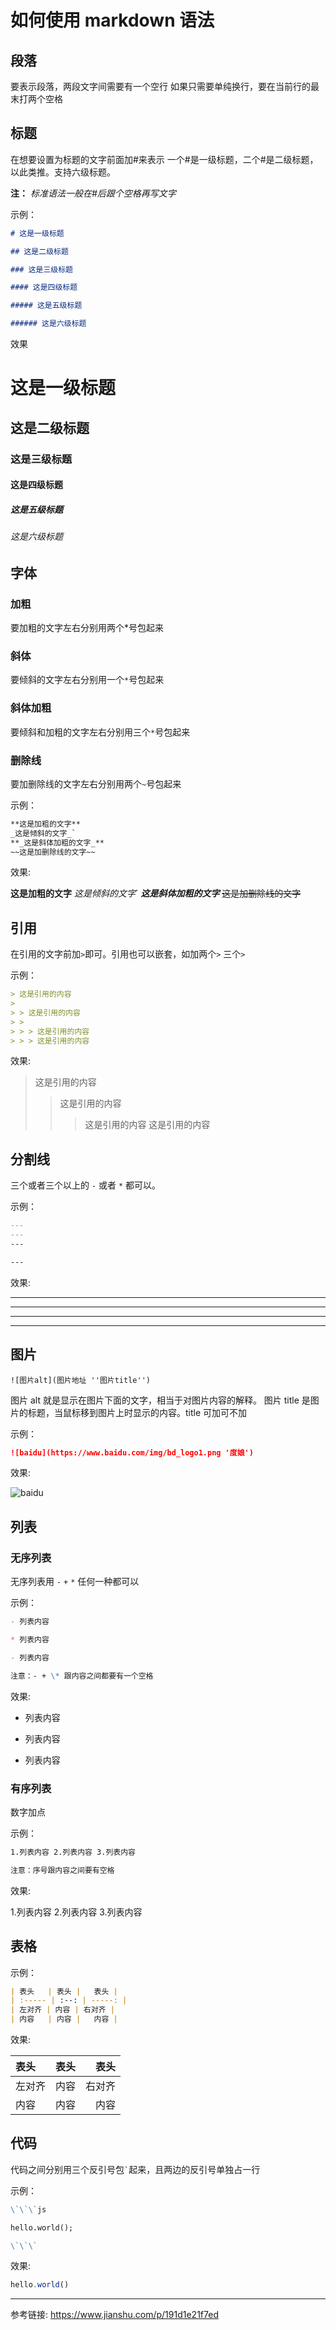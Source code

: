 # 如何使用 markdown 语法

## 段落

要表示段落，两段文字间需要有一个空行
如果只需要单纯换行，要在当前行的最末打两个空格

## 标题

在想要设置为标题的文字前面加#来表示
一个#是一级标题，二个#是二级标题，以此类推。支持六级标题。

**注：** _标准语法一般在#后跟个空格再写文字_

示例：

```markdown
# 这是一级标题

## 这是二级标题

### 这是三级标题

#### 这是四级标题

##### 这是五级标题

###### 这是六级标题
```

效果

<!-- markdownlint-disable MD025 -->

# 这是一级标题

## 这是二级标题

### 这是三级标题

#### 这是四级标题

##### 这是五级标题

###### 这是六级标题

<!-- markdownlint-enable MD025 -->

## 字体

### 加粗

要加粗的文字左右分别用两个\*号包起来

### 斜体

要倾斜的文字左右分别用一个`*`号包起来

### 斜体加粗

要倾斜和加粗的文字左右分别用三个`*`号包起来

### 删除线

要加删除线的文字左右分别用两个`~`号包起来

示例：

```markdown
**这是加粗的文字**
_这是倾斜的文字_`
**_这是斜体加粗的文字_**
~~这是加删除线的文字~~
```

效果:

**这是加粗的文字**
_这是倾斜的文字_`
**_这是斜体加粗的文字_**
~~这是加删除线的文字~~

## 引用

在引用的文字前加`>`即可。引用也可以嵌套，如加两个`>` 三个`>`

示例：

```markdown
> 这是引用的内容
>
> > 这是引用的内容
> >
> > > 这是引用的内容
> > > 这是引用的内容
```

效果:

> 这是引用的内容
>
> > 这是引用的内容
> >
> > > 这是引用的内容
> > > 这是引用的内容

## 分割线

三个或者三个以上的 `-` 或者 `*` 都可以。

示例：

```markdown
---
---
---

---
```

效果:

<!-- markdownlint-disable MD035 -->

---

---

---

---

<!-- markdownlint-enable MD035 -->

## 图片

`![图片alt](图片地址 ''图片title'')`

图片 alt 就是显示在图片下面的文字，相当于对图片内容的解释。
图片 title 是图片的标题，当鼠标移到图片上时显示的内容。title 可加可不加

示例：

```markdown
![baidu](https://www.baidu.com/img/bd_logo1.png '度娘')
```

效果:

![baidu](https://www.baidu.com/img/bd_logo1.png '度娘')

## 列表

### 无序列表

无序列表用 `-` `+` `*` 任何一种都可以

示例：

```markdown
- 列表内容

* 列表内容

- 列表内容

注意：- + \* 跟内容之间都要有一个空格
```

效果:

<!-- markdownlint-disable MD004 MD032 -->

- 列表内容

* 列表内容

- 列表内容
  <!-- markdownlint-enable MD004 MD032 -->

### 有序列表

数字加点

示例：

```markdown
1.列表内容 2.列表内容 3.列表内容

注意：序号跟内容之间要有空格
```

效果:

1.列表内容 2.列表内容 3.列表内容

## 表格

示例：

```markdown
| 表头   | 表头 |   表头 |
| :----- | :--: | -----: |
| 左对齐 | 内容 | 右对齐 |
| 内容   | 内容 |   内容 |
```

效果:

| 表头   | 表头 |   表头 |
| :----- | :--: | -----: |
| 左对齐 | 内容 | 右对齐 |
| 内容   | 内容 |   内容 |

## 代码

代码之间分别用三个反引号包`` ` ``起来，且两边的反引号单独占一行

示例：

```markdown
\`\`\`js

hello.world();

\`\`\`
```

效果:

```js
hello.world()
```

---

参考链接: <https://www.jianshu.com/p/191d1e21f7ed>
